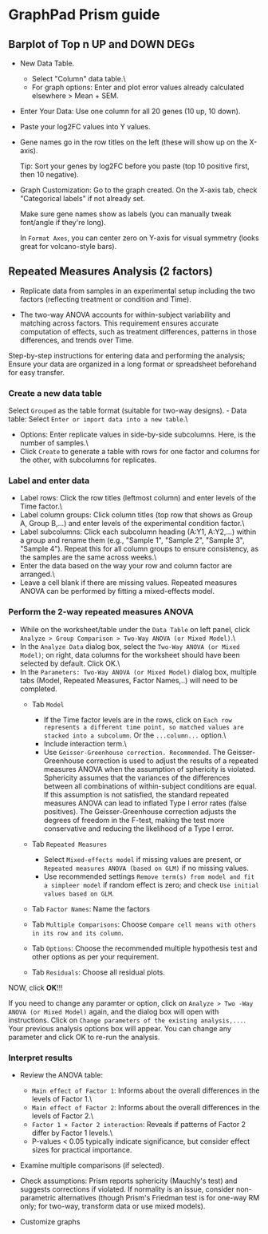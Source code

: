 # GraphPad Prism guide

## Barplot of Top n UP and DOWN DEGs

-   New Data Table.

    -   Select "Column" data table.\
    -   For graph options: Enter and plot error values already calculated elsewhere \> Mean + SEM.

-   Enter Your Data: Use one column for all 20 genes (10 up, 10 down).

-   Paste your log2FC values into Y values.

-   Gene names go in the row titles on the left (these will show up on the X-axis).

    Tip: Sort your genes by log2FC before you paste (top 10 positive first, then 10 negative).

-   Graph Customization: Go to the graph created. On the X-axis tab, check "Categorical labels" if not already set.

    Make sure gene names show as labels (you can manually tweak font/angle if they're long).

    In `Format Axes`, you can center zero on Y-axis for visual symmetry (looks great for volcano-style bars).

## Repeated Measures Analysis (2 factors)

-   Replicate data from samples in an experimental setup including the two factors (reflecting treatment or condition and Time).

-   The two-way ANOVA accounts for within-subject variability and matching across factors. This requirement ensures accurate computation of effects, such as treatment differences, patterns in those differences, and trends over Time.

Step-by-step instructions for entering data and performing the analysis; Ensure your data are organized in a long format or spreadsheet beforehand for easy transfer.

### Create a new data table

Select `Grouped` as the table format (suitable for two-way designs). - Data table: Select `Enter or import data into a new table`.\
- Options: Enter <n> replicate values in side-by-side subcolumns. Here, <n> is the number of samples.\
- Click `Create` to generate a table with rows for one factor and columns for the other, with subcolumns for replicates.

### Label and enter data

-   Label rows: Click the row titles (leftmost column) and enter levels of the Time factor.\
-   Label column groups: Click column titles (top row that shows as Group A, Group B,...) and enter levels of the experimental condition factor.\
-   Label subcolumns: Click each subcolumn heading (A:Y1, A:Y2,...) within a group and rename them (e.g., "Sample 1", "Sample 2", "Sample 3", "Sample 4"). Repeat this for all column groups to ensure consistency, as the samples are the same across weeks.\
-   Enter the data based on the way your row and column factor are arranged.\
-   Leave a cell blank if there are missing values. Repeated measures ANOVA can be performed by fitting a mixed-effects model.

### Perform the 2-way repeated measures ANOVA

-   While on the worksheet/table under the `Data Table` on left panel, click `Analyze > Group Comparison > Two-Way ANOVA (or Mixed Model)`.\
-   In the `Analyze Data` dialog box, select the `Two-Way ANOVA (or Mixed Model)`; on right, data columns for the worksheet should have been selected by default. Click OK.\
-   In the `Parameters: Two-Way ANOVA (or Mixed Model)` dialog box, multiple tabs (Model, Repeated Measures, Factor Names,..) will need to be completed.
    -   Tab `Model`

        -   If the Time factor levels are in the rows, click on `Each row represents a different time point, so matched values are stacked into a subcolumn`. Or the `...column...` option.\
        -   Include interaction term.\
        -   Use `Geisser-Greenhouse correction. Recommended`. The Geisser-Greenhouse correction is used to adjust the results of a repeated measures ANOVA when the assumption of sphericity is violated. Sphericity assumes that the variances of the differences between all combinations of within-subject conditions are equal. If this assumption is not satisfied, the standard repeated measures ANOVA can lead to inflated Type I error rates (false positives). The Geisser-Greenhouse correction adjusts the degrees of freedom in the F-test, making the test more conservative and reducing the likelihood of a Type I error.

    -   Tab `Repeated Measures`

        -   Select `Mixed-effects model` if missing values are present, or `Repeated measures ANOVA (based on GLM)` if no missing values.
        -   Use recommended settings `Remove term(s) from model and fit a simpleer model` if random effect is zero; and check `Use initial values based on GLM`.

    -   Tab `Factor Names`: Name the factors

    -   Tab `Multiple Comparisons`: Choose `Compare cell means with others in its row and its column`.

    -   Tab `Options`: Choose the recommended multiple hypothesis test and other options as per your requirement.

    -   Tab `Residuals`: Choose all residual plots.

NOW, click **OK**!!!

If you need to change any paramter or option, click on `Analyze > Two -Way ANOVA (or Mixed Model)` again, and the dialog box will open with instructions. Click on `Change parameters of the existing analysis,...`. Your previous analysis options box will appear. You can change any parameter and click OK to re-run the analysis.

### Interpret results

-   Review the ANOVA table:

    -   `Main effect of Factor 1`: Informs about the overall differences in the levels of Factor 1.\
    -   `Main effect of Factor 2`: Informs about the overall differences in the levels of Factor 2.\
    -   `Factor 1 × Factor 2 interaction`: Reveals if patterns of Factor 2 differ by Factor 1 levels.\
    -   P-values \< 0.05 typically indicate significance, but consider effect sizes for practical importance.

-   Examine multiple comparisons (if selected).

-   Check assumptions: Prism reports sphericity (Mauchly's test) and suggests corrections if violated. If normality is an issue, consider non-parametric alternatives (though Prism's Friedman test is for one-way RM only; for two-way, transform data or use mixed models).

-   Customize graphs
